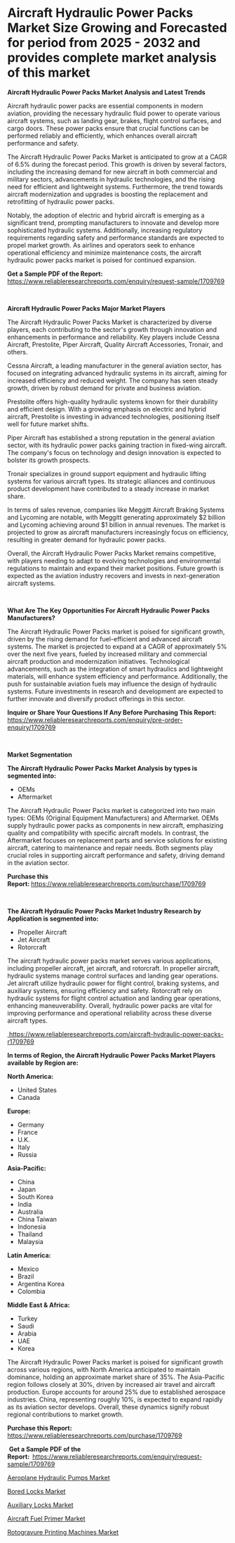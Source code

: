 <p><h1>Aircraft Hydraulic Power Packs Market Size Growing and Forecasted for period from 2025 - 2032 and provides complete market analysis of this market</h1></p><p><strong>Aircraft Hydraulic Power Packs Market Analysis and Latest Trends</strong></p>
<p><p>Aircraft hydraulic power packs are essential components in modern aviation, providing the necessary hydraulic fluid power to operate various aircraft systems, such as landing gear, brakes, flight control surfaces, and cargo doors. These power packs ensure that crucial functions can be performed reliably and efficiently, which enhances overall aircraft performance and safety.</p><p>The Aircraft Hydraulic Power Packs Market is anticipated to grow at a CAGR of 6.5% during the forecast period. This growth is driven by several factors, including the increasing demand for new aircraft in both commercial and military sectors, advancements in hydraulic technologies, and the rising need for efficient and lightweight systems. Furthermore, the trend towards aircraft modernization and upgrades is boosting the replacement and retrofitting of hydraulic power packs.</p><p>Notably, the adoption of electric and hybrid aircraft is emerging as a significant trend, prompting manufacturers to innovate and develop more sophisticated hydraulic systems. Additionally, increasing regulatory requirements regarding safety and performance standards are expected to propel market growth. As airlines and operators seek to enhance operational efficiency and minimize maintenance costs, the aircraft hydraulic power packs market is poised for continued expansion.</p></p>
<p><strong>Get a Sample PDF of the Report:&nbsp;</strong> <a href="https://www.reliableresearchreports.com/enquiry/request-sample/1709769?utm_campaign=16&utm_medium=2&utm_source=Github&utm_content=ia&utm_term=10012025&utm_id=aircraft-hydraulic-power-packs">https://www.reliableresearchreports.com/enquiry/request-sample/1709769</a></p>
<p>&nbsp;</p>
<p><strong>Aircraft Hydraulic Power Packs Major Market Players</strong></p>
<p><p>The Aircraft Hydraulic Power Packs Market is characterized by diverse players, each contributing to the sector's growth through innovation and enhancements in performance and reliability. Key players include Cessna Aircraft, Prestolite, Piper Aircraft, Quality Aircraft Accessories, Tronair, and others.</p><p>Cessna Aircraft, a leading manufacturer in the general aviation sector, has focused on integrating advanced hydraulic systems in its aircraft, aiming for increased efficiency and reduced weight. The company has seen steady growth, driven by robust demand for private and business aviation.</p><p>Prestolite offers high-quality hydraulic systems known for their durability and efficient design. With a growing emphasis on electric and hybrid aircraft, Prestolite is investing in advanced technologies, positioning itself well for future market shifts.</p><p>Piper Aircraft has established a strong reputation in the general aviation sector, with its hydraulic power packs gaining traction in fixed-wing aircraft. The company's focus on technology and design innovation is expected to bolster its growth prospects.</p><p>Tronair specializes in ground support equipment and hydraulic lifting systems for various aircraft types. Its strategic alliances and continuous product development have contributed to a steady increase in market share.</p><p>In terms of sales revenue, companies like Meggitt Aircraft Braking Systems and Lycoming are notable, with Meggitt generating approximately $2 billion and Lycoming achieving around $1 billion in annual revenues. The market is projected to grow as aircraft manufacturers increasingly focus on efficiency, resulting in greater demand for hydraulic power packs.</p><p>Overall, the Aircraft Hydraulic Power Packs Market remains competitive, with players needing to adapt to evolving technologies and environmental regulations to maintain and expand their market positions. Future growth is expected as the aviation industry recovers and invests in next-generation aircraft systems.</p></p>
<p>&nbsp;</p>
<p><strong>What Are The Key Opportunities For Aircraft Hydraulic Power Packs Manufacturers?</strong></p>
<p><p>The Aircraft Hydraulic Power Packs market is poised for significant growth, driven by the rising demand for fuel-efficient and advanced aircraft systems. The market is projected to expand at a CAGR of approximately 5% over the next five years, fueled by increased military and commercial aircraft production and modernization initiatives. Technological advancements, such as the integration of smart hydraulics and lightweight materials, will enhance system efficiency and performance. Additionally, the push for sustainable aviation fuels may influence the design of hydraulic systems. Future investments in research and development are expected to further innovate and diversify product offerings in this sector.</p></p>
<p><strong>Inquire or Share Your Questions If Any Before Purchasing This Report:</strong> <a href="https://www.reliableresearchreports.com/enquiry/pre-order-enquiry/1709769?utm_campaign=16&utm_medium=2&utm_source=Github&utm_content=ia&utm_term=10012025&utm_id=aircraft-hydraulic-power-packs">https://www.reliableresearchreports.com/enquiry/pre-order-enquiry/1709769</a></p>
<p>&nbsp;</p>
<p><strong>Market Segmentation</strong></p>
<p><strong>The Aircraft Hydraulic Power Packs Market Analysis by types is segmented into:</strong></p>
<p><ul><li>OEMs</li><li>Aftermarket</li></ul></p>
<p><p>The Aircraft Hydraulic Power Packs market is categorized into two main types: OEMs (Original Equipment Manufacturers) and Aftermarket. OEMs supply hydraulic power packs as components in new aircraft, emphasizing quality and compatibility with specific aircraft models. In contrast, the Aftermarket focuses on replacement parts and service solutions for existing aircraft, catering to maintenance and repair needs. Both segments play crucial roles in supporting aircraft performance and safety, driving demand in the aviation sector.</p></p>
<p><strong>Purchase this Report:&nbsp;</strong><a href="https://www.reliableresearchreports.com/purchase/1709769?utm_campaign=16&utm_medium=2&utm_source=Github&utm_content=ia&utm_term=10012025&utm_id=aircraft-hydraulic-power-packs">https://www.reliableresearchreports.com/purchase/1709769</a></p>
<p>&nbsp;</p>
<p><strong>The Aircraft Hydraulic Power Packs Market Industry Research by Application is segmented into:</strong></p>
<p><ul><li>Propeller Aircraft</li><li>Jet Aircraft</li><li>Rotorcraft</li></ul></p>
<p><p>The aircraft hydraulic power packs market serves various applications, including propeller aircraft, jet aircraft, and rotorcraft. In propeller aircraft, hydraulic systems manage control surfaces and landing gear operations. Jet aircraft utilize hydraulic power for flight control, braking systems, and auxiliary systems, ensuring efficiency and safety. Rotorcraft rely on hydraulic systems for flight control actuation and landing gear operations, enhancing maneuverability. Overall, hydraulic power packs are vital for improving performance and operational reliability across these diverse aircraft types.</p></p>
<p><a href="https://www.reliableresearchreports.com/aircraft-hydraulic-power-packs-r1709769?utm_campaign=16&utm_medium=2&utm_source=Github&utm_content=ia&utm_term=10012025&utm_id=aircraft-hydraulic-power-packs">&nbsp;https://www.reliableresearchreports.com/aircraft-hydraulic-power-packs-r1709769</a></p>
<p><strong>In terms of Region, the Aircraft Hydraulic Power Packs Market Players available by Region are:</strong></p>
<p>
    <p> <strong> North America: </strong>
        <ul>
            <li>United States</li>
            <li>Canada</li>
        </ul>
        </p> 
    <p> <strong> Europe: </strong>
        <ul>
            <li>Germany</li>
            <li>France</li>
            <li>U.K.</li>
            <li>Italy</li>
            <li>Russia</li>
        </ul>
        </p> 
    <p> <strong> Asia-Pacific: </strong>
        <ul>
            <li>China</li>
            <li>Japan</li>
            <li>South Korea</li>
            <li>India</li>
            <li>Australia</li>
            <li>China Taiwan</li>
            <li>Indonesia</li>
            <li>Thailand</li>
            <li>Malaysia</li>
        </ul>
        </p> 
    <p> <strong> Latin America: </strong>
        <ul>
            <li>Mexico</li>
            <li>Brazil</li>
            <li>Argentina Korea</li>
            <li>Colombia</li>
        </ul>
        </p> 
    <p> <strong> Middle East & Africa: </strong>
        <ul>
            <li>Turkey</li>
            <li>Saudi</li>
            <li>Arabia</li>
            <li>UAE</li>
            <li>Korea</li>
        </ul>
    </p>
    </p>
<p><p>The Aircraft Hydraulic Power Packs market is poised for significant growth across various regions, with North America anticipated to maintain dominance, holding an approximate market share of 35%. The Asia-Pacific region follows closely at 30%, driven by increased air travel and aircraft production. Europe accounts for around 25% due to established aerospace industries. China, representing roughly 10%, is expected to expand rapidly as its aviation sector develops. Overall, these dynamics signify robust regional contributions to market growth.</p></p>
<p><strong>Purchase this Report: </strong><a href="https://www.reliableresearchreports.com/purchase/1709769?utm_campaign=16&utm_medium=2&utm_source=Github&utm_content=ia&utm_term=10012025&utm_id=aircraft-hydraulic-power-packs">https://www.reliableresearchreports.com/purchase/1709769</a></p>
<p>&nbsp;<strong>Get a Sample PDF of the Report:&nbsp;&nbsp;</strong><a href="https://www.reliableresearchreports.com/enquiry/request-sample/1709769?utm_campaign=16&utm_medium=2&utm_source=Github&utm_content=ia&utm_term=10012025&utm_id=aircraft-hydraulic-power-packs">https://www.reliableresearchreports.com/enquiry/request-sample/1709769</a></p>
<p><strong></strong></p>
<p><p><a href="https://github.com/shirleenfraker87/Market-Research-Report-List-1/blob/main/aeroplane-hydraulic-pumps-market.md?utm_campaign=16&utm_medium=2&utm_source=Github&utm_content=ia&utm_term=10012025&utm_id=aircraft-hydraulic-power-packs">Aeroplane Hydraulic Pumps Market</a></p><p><a href="https://github.com/norbeludie83/Market-Research-Report-List-1/blob/main/bored-locks-market.md?utm_campaign=16&utm_medium=2&utm_source=Github&utm_content=ia&utm_term=10012025&utm_id=aircraft-hydraulic-power-packs">Bored Locks Market</a></p><p><a href="https://github.com/jerhoskinson197676/Market-Research-Report-List-1/blob/main/auxiliary-locks-market.md?utm_campaign=16&utm_medium=2&utm_source=Github&utm_content=ia&utm_term=10012025&utm_id=aircraft-hydraulic-power-packs">Auxiliary Locks Market</a></p><p><a href="https://github.com/mezokathleen834/Market-Research-Report-List-1/blob/main/aircraft-fuel-primer-market.md?utm_campaign=16&utm_medium=2&utm_source=Github&utm_content=ia&utm_term=10012025&utm_id=aircraft-hydraulic-power-packs">Aircraft Fuel Primer Market</a></p><p><a href="https://github.com/JosephineMcguire65/Market-Research-Report-List-1/blob/main/rotogravure-printing-machines-market.md?utm_campaign=16&utm_medium=2&utm_source=Github&utm_content=ia&utm_term=10012025&utm_id=aircraft-hydraulic-power-packs">Rotogravure Printing Machines Market</a></p></p>
